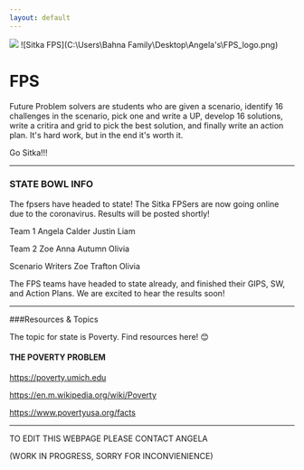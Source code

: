 ```yaml
---
layout: default
---
```

<img src= "FPS_logo.png" />
![Sitka FPS](C:\Users\Bahna Family\Desktop\Angela's\FPS_logo.png)

# FPS

Future Problem solvers are students who are given a scenario, identify 16 challenges in the scenario, pick one and write a UP, develop 16 solutions, write a critira and grid to pick the best solution, and finally write an action plan. It's hard work, but in the end it's worth it.

Go Sitka!!!
* * *

### STATE BOWL INFO
The fpsers have headed to state! The Sitka FPSers are now going online due to the coronavirus. Results will be posted shortly!

Team 1
Angela 
Calder 
Justin 
Liam 

Team 2 
Zoe 
Anna 
Autumn
Olivia

Scenario Writers
Zoe Trafton
Olivia

The FPS teams have headed to state already, and finished their GIPS, SW, and Action Plans. We are excited to hear the results soon!
* * *
###Resources & Topics

The topic for state is Poverty. Find resources here! 😊 

#### THE POVERTY PROBLEM

https://poverty.umich.edu

https://en.m.wikipedia.org/wiki/Poverty

https://www.povertyusa.org/facts

* * *
TO EDIT THIS WEBPAGE PLEASE CONTACT ANGELA

(WORK IN PROGRESS, SORRY FOR INCONVIENIENCE)
